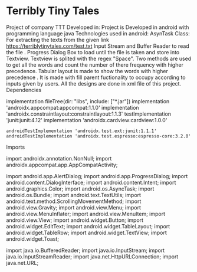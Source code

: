 # Terribly Tiny Tales
Project of company TTT
Developed in:
Project is Developed in android with programming language java 
Technologies used in android:
AsynTask Class:
For extracting the texts from the given link https://terriblytinytales.com/test.txt
Input Stream and Buffer Reader to read the file .
Progress Dialog Box to load until the file is taken and store into  Textview.
Textview is splited with the regex "Space".
Two methods are used  to get all the words and count the number of there frequency with higher precedence.
Tabular layout is made to show the words with higher precedence .
It is made with fill parent fuctionality to occupy according to inputs given by users.
All the designs are done in xml file of this project.
Dependencies

implementation fileTree(dir: "libs", include: ["*.jar"])
    implementation 'androidx.appcompat:appcompat:1.1.0'
    implementation 'androidx.constraintlayout:constraintlayout:1.1.3'
    testImplementation 'junit:junit:4.12'
    implementation 'androidx.cardview:cardview:1.0.0'

    androidTestImplementation 'androidx.test.ext:junit:1.1.1'
    androidTestImplementation 'androidx.test.espresso:espresso-core:3.2.0'
    
   Imports
    
  import androidx.annotation.NonNull;
import androidx.appcompat.app.AppCompatActivity;

import android.app.AlertDialog;
import android.app.ProgressDialog;
import android.content.DialogInterface;
import android.content.Intent;
import android.graphics.Color;
import android.os.AsyncTask;
import android.os.Bundle;
import android.text.TextUtils;
import android.text.method.ScrollingMovementMethod;
import android.view.Gravity;
import android.view.Menu;
import android.view.MenuInflater;
import android.view.MenuItem;
import android.view.View;
import android.widget.Button;
import android.widget.EditText;
import android.widget.TableLayout;
import android.widget.TableRow;
import android.widget.TextView;
import android.widget.Toast;

import java.io.BufferedReader;
import java.io.InputStream;
import java.io.InputStreamReader;
import java.net.HttpURLConnection;
import java.net.URL;
    
    




